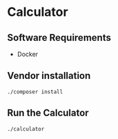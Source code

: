 # Calculator

## Software Requirements
- Docker

## Vendor installation
```
./composer install
```
## Run the Calculator
```
./calculator
```
